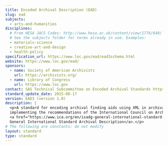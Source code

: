 ```yaml
---
title: Encoded Archival Description (EAD)
slug: ead
subjects:
  - arts-and-humanities
disciplines:
  # From HESA JACS Codes: http://www.hesa.ac.uk/content/view/1776/649/
  # See the subjects folder for terms already in use. Examples:
  - materials-science
  - creative-art-and-design
  - health-policy
specification_url: https://www.loc.gov/ead/ead3schema.html
website: https://www.loc.gov/ead/
sponsors:
  - name: Society of American Archivists
    url: https://archivists.org/
  - name: Library of Congress
    url: https://www.loc.gov
contact: SAS Technical Subcommittee on Encoded Archival Standards https://archivists.org/groups/technical-subcommittee-on-encoded-archival-standards-ts-eas
standard_update_date: 2015-08-17
version: EAD3 (version 1.0)
description: |
  <p>A standard for encoding archival finding aids using XML in archival and manuscript repositories, 
  implementing the recommendations of the International Council on Archives 
  <a href="https://www.ica.org/en/isadg-general-international-standard-archival-description-second-edition">ISAD(G):
  General International Standard Archival Description</a>.</p>
# The following are constants: do not modify
layout: standard
type: standard
---
```

